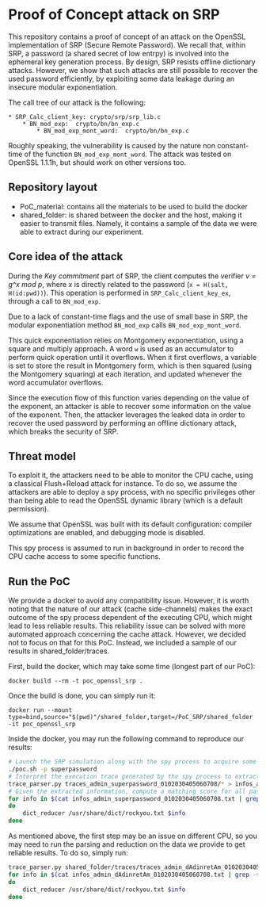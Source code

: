 # Proof of Concept attack on SRP

This repository contains a proof of concept of an attack on the OpenSSL implementation of SRP (Secure Remote Password). We recall that, within SRP, a password (a shared secret of low entrpy) is involved into the ephemeral key generation process. By design, SRP resists offline dictionary attacks. However, we show that such attacks are still possible to recover the used password efficiently, by exploiting some data leakage during an insecure modular exponentiation.

The call tree of our attack is the following:

	* SRP_Calc_client_key: crypto/srp/srp_lib.c
		* BN_mod_exp:  crypto/bn/bn_exp.c
			* BN_mod_exp_mont_word:  crypto/bn/bn_exp.c

Roughly speaking, the vulnerability is caused by the nature non constant-time of the function `BN_mod_exp_mont_word`.
The attack was tested on OpenSSL 1.1.1h, but should work on other versions too.

## Repository layout

* PoC_material: contains all the materials to be used to build the docker
* shared_folder: is shared between the docker and the host, making it easier to transmit files. Namely, it contains a sample of the data we were able to extract during our experiment.

## Core idea of the attack

During the *Key commitment* part of SRP, the client computes the verifier *v = g^x mod p*, where *x* is directly related to the password (`x = H(salt, H(id:pwd))`). This operation is performed in `SRP_Calc_client_key_ex`, through a call to `BN_mod_exp`.

Due to a lack of constant-time flags and the use of small base in SRP, the modular exponentiation method `BN_mod_exp` calls `BN_mod_exp_mont_word`.

This quick exponentiation relies on Montgomery exponentiation, using a square and multiply approach. A word `w` is used as an accumulator to perform quick operation until it overflows. 
When it first overflows, a variable is set to store the result in Montgomery form, which is then squared (using the Montgomery squaring) at each iteration, and updated whenever the word accumulator overflows.

Since the execution flow of this function varies depending on the value of the exponent, an attacker is able to recover some information on the value of the exponent. Then, the attacker leverages the leaked data in order to recover the used password by performing an offline dictionary attack, which breaks the security of SRP.

## Threat model

To exploit it, the attackers need to be able to monitor the CPU cache, using a classical Flush+Reload attack for instance. To do so, we assume the attackers are able to deploy a spy process, with no specific privileges other than being able to read the OpenSSL dynamic library (which is a default permission).

We assume that OpenSSL was built with its default configuration: compiler optimizations are enabled, and debugging mode is disabled.

This spy process is assumed to run in background in order to record the CPU cache access to some specific functions.

## Run the PoC

We provide a docker to avoid any compatibility issue. However, it is worth noting that the nature of our attack (cache side-channels) makes the exact outcome of the spy process dependent of the executing CPU, which might lead to less reliable results. This reliability issue can be solved with more automated approach concerning the cache attack. However, we decided not to focus on that for this PoC. Instead, we included a sample of our results in shared_folder/traces. 

First, build the docker, which may take some time (longest part of our PoC):
```
docker build --rm -t poc_openssl_srp .
```
Once the build is done, you can simply run it:
```
docker run --mount type=bind,source="$(pwd)"/shared_folder,target=/PoC_SRP/shared_folder -it poc_openssl_srp
```

Inside the docker, you may run the following command to reproduce our results:
```bash
# Launch the SRP simulation along with the spy process to acquire some traces
./poc.sh -p superpassword
# Interpret the execution trace generated by the spy process to extract information
trace_parser.py traces_admin_superpassword_0102030405060708/* > infos_admin_superpassword_0102030405060708.txt
# Given the extracted information, compute a matching score for all passwords in the dictionary. The lower the score, the higher the chance we found the correct password
for info in $(cat infos_admin_superpassword_0102030405060708.txt | grep -v "Error");
do
    dict_reducer /usr/share/dict/rockyou.txt $info
done
```

As mentioned above, the first step may be an issue on different CPU, so you may need to run the parsing and reduction on the data we provide to get reliable results.
To do so, simply run:
```bash
trace_parser.py shared_folder/traces/traces_admin_dAdinretAm_0102030405060708/* > infos_admin_dAdinretAm_0102030405060708.txt
for info in $(cat infos_admin_dAdinretAm_0102030405060708.txt | grep -v "Error");
do
    dict_reducer /usr/share/dict/rockyou.txt $info
done
```
